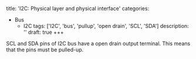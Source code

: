 title: 'I2C: Physical layer and physical interface'
categories:
  - Bus
    - I2C
tags: ['I2C', 'bus', 'pullup', 'open drain', 'SCL', 'SDA']
description: ''
draft: true
+++

SCL and SDA pins of I2C bus have a open drain output terminal. This means
that the pins must be pulled-up.
